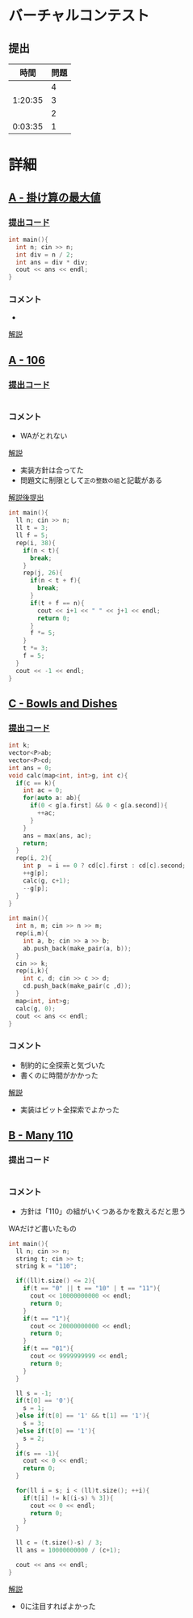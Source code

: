 # バーチャルコンテスト

## 提出
|  時間  |  問題  |
| ---- | ---- |
|  | 4 |
| 1:20:35 | 3 |
|  | 2 |
| 0:03:35 | 1 |

# 詳細
## [A - 掛け算の最大値](https://atcoder.jp/contests/abc026/tasks/abc026_a)
### [提出コード](https://atcoder.jp/contests/abc026/submissions/32355851)
```c++
int main(){
  int n; cin >> n;
  int div = n / 2;
  int ans = div * div;
  cout << ans << endl;
}
```

### コメント

* 

[解説](https://www.slideshare.net/chokudai/abc026)


## [A - 106](https://atcoder.jp/contests/arc106/tasks/arc106_a)
### [提出コード]()
```c++

```

### コメント

* WAがとれない

[解説](https://atcoder.jp/contests/arc106/editorial/256)

* 実装方針は合ってた
* 問題文に制限として```正の整数の組```と記載がある

[解説後提出](https://atcoder.jp/contests/arc106/submissions/32357749)

```c++
int main(){
  ll n; cin >> n;
  ll t = 3;
  ll f = 5;
  rep(i, 38){
    if(n < t){
      break;
    }
    rep(j, 26){
      if(n < t + f){
        break;
      }
      if(t + f == n){
        cout << i+1 << " " << j+1 << endl;
        return 0;
      }
      f *= 5;
    }
    t *= 3;
    f = 5;
  }
  cout << -1 << endl;
}
```

## [C - Bowls and Dishes](https://atcoder.jp/contests/abc190/tasks/abc190_c)
### [提出コード](https://atcoder.jp/contests/abc190/submissions/32357134)

```c++
int k;
vector<P>ab;
vector<P>cd;
int ans = 0;
void calc(map<int, int>g, int c){
  if(c == k){
    int ac = 0;
    for(auto a: ab){
      if(0 < g[a.first] && 0 < g[a.second]){
        ++ac;
      }
    }
    ans = max(ans, ac);
    return;
  }
  rep(i, 2){
    int p  = i == 0 ? cd[c].first : cd[c].second;
    ++g[p];
    calc(g, c+1);
    --g[p];
  }
}
 
int main(){
  int n, m; cin >> n >> m;
  rep(i,m){
    int a, b; cin >> a >> b;
    ab.push_back(make_pair(a, b));
  }
  cin >> k;
  rep(i,k){
    int c, d; cin >> c >> d;
    cd.push_back(make_pair(c ,d));
  }
  map<int, int>g;
  calc(g, 0);
  cout << ans << endl;
}
```

### コメント
* 制約的に全探索と気づいた
* 書くのに時間がかかった

[解説](https://atcoder.jp/contests/abc190/editorial/626)

* 実装はビット全探索でよかった


## [B - Many 110](https://atcoder.jp/contests/arc110/tasks/arc110_b)
### 提出コード

```c++

```

### コメント

* 方針は「110」の組がいくつあるかを数えるだと思う

WAだけど書いたもの

```c++
int main(){
  ll n; cin >> n;
  string t; cin >> t;
  string k = "110";

  if((ll)t.size() <= 2){
    if(t == "0" || t == "10" | t == "11"){
      cout << 10000000000 << endl;
      return 0;
    }
    if(t == "1"){
      cout << 20000000000 << endl;
      return 0;
    }
    if(t == "01"){
      cout << 9999999999 << endl;
      return 0;
    }
  }

  ll s = -1;
  if(t[0] == '0'){
    s = 1;
  }else if(t[0] == '1' && t[1] == '1'){
    s = 3;
  }else if(t[0] == '1'){
    s = 2;
  }
  if(s == -1){
    cout << 0 << endl;
    return 0;
  }

  for(ll i = s; i < (ll)t.size(); ++i){
    if(t[i] != k[(i-s) % 3]){
      cout << 0 << endl;
      return 0;
    }
  }

  ll c = (t.size()-s) / 3;
  ll ans = 10000000000 / (c+1);

  cout << ans << endl;
}
```

[解説](https://atcoder.jp/contests/arc110/editorial/383)

* 0に注目すればよかった
